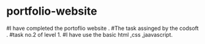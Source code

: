 # portfolio-website
#I have completed the portoflio website .
#The task assinged by the codsoft .
#task no.2 of level 1.
#I have use the basic html ,css ,jaavascript.
